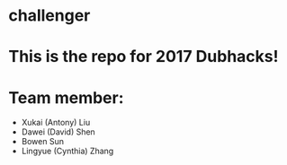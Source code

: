 # challenger

# This is the repo for 2017 Dubhacks!

# Team member:
* Xukai (Antony) Liu
* Dawei (David) Shen
* Bowen Sun
* Lingyue (Cynthia) Zhang
